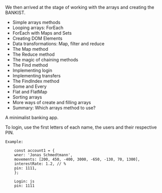 We then arrived at the stage of working with the arrays and creating the BANKIST.

- Simple arrays methods
- Looping arrays: ForEach
- ForEach with Maps and Sets
- Creating DOM Elements
- Data transformations: Map, filter and reduce
- The Map method
- The Reduce method
- The magic of chaining methods
- The Find method
- Implementing login
- Implementing transfers
- The FindIndex method
- Some and Every
- Flat and FlatMap
- Sorting arrays
- More ways of create and filling arrays
- Summary: Which arrays method to use?

A minimalist banking app.

To login, use the first letters of each name, the users and their respective PIN.

    Example:

        const account1 = {
        wner: 'Jonas Schmedtmann',
        movements: [200, 450, -400, 3000, -650, -130, 70, 1300],
        interestRate: 1.2, // %
        pin: 1111,
        };

        Login: js
        pin: 1111
